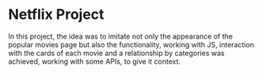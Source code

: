 # Netflix Project

In this project, the idea was to imitate not only the appearance of the popular movies page but also the functionality, working with JS, interaction with the cards of each movie and a relationship by categories was achieved, working with some APIs, to give it context.